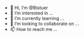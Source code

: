 - 👋 Hi, I’m @Bistuer
- 👀 I’m interested in ...
- 🌱 I’m currently learning ...
- 💞️ I’m looking to collaborate on ...
- 📫 How to reach me ...

<!---
Bistuer/Bistuer is a ✨ special ✨ repository because its `README.md` (this file) appears on your GitHub profile.
You can click the Preview link to take a look at your changes.
--->
